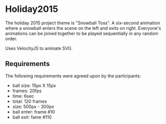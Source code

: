 # Holiday2015

The holiday 2015 project theme is "Snowball Toss". A six-second animation where a snowball enters the scene on the left and exits on right. Everyone's animations can be joined together to be played sequentially in any random order.

Uses VelocityJS to animate SVG.

## Requirements

The following requirements were agreed upon by the participants:

- ball size: 15px X 15px
- frames: 20fps
- time: 6sec
- total: 120 frames
- size: 500px - 300px
- ball enter: frame #10
- ball exit: fame #110